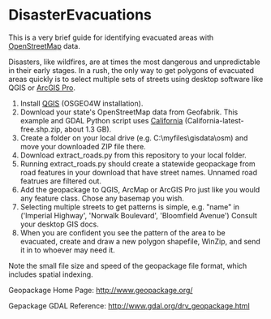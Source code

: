 # DisasterEvacuations
This is a very brief guide for identifying evacuated areas with <a href="https://www.openstreetmap.org/about">OpenStreetMap</a> data.

Disasters, like wildfires, are at times the most dangerous and unpredictable in their early stages. In a rush, the only way to get polygons of evacuated areas quickly is to select multiple sets of streets using desktop software like QGIS or <a href="https://pro.arcgis.com/en/pro-app/">ArcGIS Pro</a>.

1. Install <a href="https://qgis.org/en/site/index.html">QGIS</a> (OSGEO4W installation).
2. Download your state's OpenStreetMap data from Geofabrik. This example and GDAL Python script uses <a href="http://download.geofabrik.de/north-america/us/california.html">California</a> (California-latest-free.shp.zip, about 1.3 GB).
3. Create a folder on your local drive (e.g. C:\myfiles\gisdata\osm) and move your downloaded ZIP file there.
4. Download extract_roads.py from this repository to your local folder.
5. Running extract_roads.py should create a statewide geopackage from road features in your download that have street names. Unnamed road featrues are filtered out.
6. Add the geopackage to QGIS, ArcMap or ArcGIS Pro just like you would any feature class. Chose any basemap you wish.
7. Selecting multiple streets to get patterns is simple, e.g. "name" in ('Imperial Highway', 'Norwalk Boulevard', 'Bloomfield Avenue') Consult your desktop GIS docs.
8. When you are confident you see the pattern of the area to be evacuated, create and draw a new polygon shapefile, WinZip, and send it in to whoever may need it.

<p>Note the small file size and speed of the geopackage file format, which includes spatial indexing.</p>
<p>Geopackage Home Page: <a href="http://www.geopackage.org/">http://www.geopackage.org/</a></p>
<p>Gepackage GDAL Reference: <a href="http://www.gdal.org/drv_geopackage.html">http://www.gdal.org/drv_geopackage.html</a><p/>
